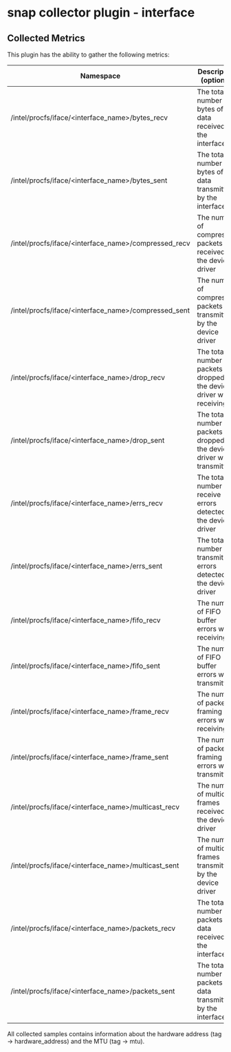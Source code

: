 # snap collector plugin - interface

## Collected Metrics
This plugin has the ability to gather the following metrics:

Namespace | Description (optional)
----------|-----------------------
/intel/procfs/iface/\<interface_name\>/bytes_recv | The total number of bytes of data received by the interface
/intel/procfs/iface/\<interface_name\>/bytes_sent | The total number of bytes of data transmitted by the interface
/intel/procfs/iface/\<interface_name\>/compressed_recv | The number of compressed packets received by the device driver
/intel/procfs/iface/\<interface_name\>/compressed_sent | The number of compressed packets transmitted by the device driver
/intel/procfs/iface/\<interface_name\>/drop_recv | The total number of packets dropped by the device driver while receiving
/intel/procfs/iface/\<interface_name\>/drop_sent | The total number of packets dropped by the device driver while transmitting
/intel/procfs/iface/\<interface_name\>/errs_recv | The total number of receive errors detected by the device driver
/intel/procfs/iface/\<interface_name\>/errs_sent | The total number of transmit errors detected by the device driver
/intel/procfs/iface/\<interface_name\>/fifo_recv | The number of FIFO buffer errors while receiving
/intel/procfs/iface/\<interface_name\>/fifo_sent | The number of FIFO buffer errors  while transmitting
/intel/procfs/iface/\<interface_name\>/frame_recv | The number of packet framing errors while receiving
/intel/procfs/iface/\<interface_name\>/frame_sent | The number of packet framing errors while transmitting
/intel/procfs/iface/\<interface_name\>/multicast_recv | The number of multicast frames received by the device driver
/intel/procfs/iface/\<interface_name\>/multicast_sent | The number of multicast frames transmitted by the device driver
/intel/procfs/iface/\<interface_name\>/packets_recv | The total number of packets of data received by the interface
/intel/procfs/iface/\<interface_name\>/packets_sent | The total number of packets of data transmitted by the interface

All collected samples contains information about the hardware address (tag -> hardware_address) and the MTU (tag -> mtu).
